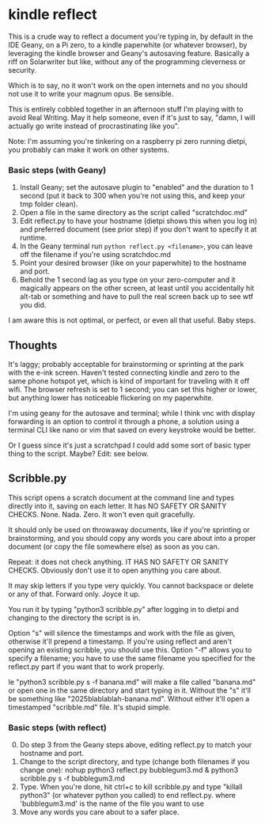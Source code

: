 # kindle reflect

This is a crude way to reflect a document you're typing in, by default in the IDE Geany, on a Pi zero, to a kindle paperwhite (or whatever browser), by leveraging the kindle browser and Geany's autosaving feature. Basically a riff on Solarwriter but like, without any of the programming cleverness or security. 

Which is to say, no it won't work on the open internets and no you should not use it to write your magnum opus. Be sensible.

This is entirely cobbled together in an afternoon stuff I'm playing with to avoid Real Writing. May it help someone, even if it's just to say, "damn, I will actually go write instead of procrastinating like you".

Note: I'm assuming you're tinkering on a raspberry pi zero running dietpi, you probably can make it work on other systems.

### Basic steps (with Geany)

1. Install Geany; set the autosave plugin to "enabled" and the duration to 1 second (put it back to 300 when you're not using this, and keep your tmp folder clean).
2. Open a file in the same directory as the script called "scratchdoc.md"
3. Edit reflect.py to have your hostname (dietpi shows this when you log in) and preferred document (see prior step) if you don't want to specify it at runtime.
4. In the Geany terminal run `python reflect.py <filename>`, you can leave off the filename if you're using scratchdoc.md
5. Point your desired browser (like on your paperwhite) to the hostname and port.
6. Behold the 1 second lag as you type on your zero-computer and it magically appears on the other screen, at least until you accidentally hit alt-tab or something and have to pull the real screen back up to see wtf you did.

I am aware this is not optimal, or perfect, or even all that useful. Baby steps.

## Thoughts

It's laggy; probably acceptable for brainstorming or sprinting at the park with the e-ink screen. Haven't tested connecting kindle and zero to the same phone hotspot yet, which is kind of important for traveling with it off wifi. The browser refresh is set to 1 second; you can set this higher or lower, but anything lower has noticeable flickering on my paperwhite.

I'm using geany for the autosave and terminal; while I think vnc with display forwarding is an option to control it through a phone, a solution using a terminal CLI like nano or vim that saved on every keystroke would be better.

Or I guess since it's just a scratchpad I could add some sort of basic typer thing to the script. Maybe? Edit: see below.

## Scribble.py

This script opens a scratch document at the command line and types directly into it, saving on each letter. It has NO SAFETY OR SANITY CHECKS. None. Nada. Zero. It won't even quit gracefully.

It should only be used on throwaway documents, like if you're sprinting or brainstorming, and you should copy any words you care about into a proper document (or copy the file somewhere else) as soon as you can.

Repeat: it does not check anything. IT HAS NO SAFETY OR SANITY CHECKS. Obviously don't use it to open anything you care about.

It may skip letters if you type very quickly. You cannot backspace or delete or any of that. Forward only. Joyce it up. 

You run it by typing "python3 scribble.py" after logging in to dietpi and changing to the directory the script is in.

Option "s" will silence the timestamps and work with the file as given, otherwise it'll prepend a timestamp. If you're using reflect and aren't opening an existing scribble, you should use this.
Option "-f" allows you to specify a filename; you have to use the same filename you specified for the reflect.py part if you want that to work properly.

Ie "python3 scribble.py s -f banana.md" will make a file called "banana.md" or open one in the same directory and start typing in it. Without the "s" it'll be something like "2025blablablah-banana.md". Without either it'll open a timestamped "scribble.md" file. It's stupid simple.

### Basic steps (with reflect)

0. Do step 3 from the Geany steps above, editing reflect.py to match your hostname and port.
1. Change to the script directory, and type (change both filenames if you change one):
  nohup python3 reflect.py bubblegum3.md & python3 scribble.py s -f bubblegum3.md
3. Type. When you're done, hit ctrl+c to kill scribble.py and type "killall python3" (or whatever python you called) to end reflect.py.
where 'bubblegum3.md' is the name of the file you want to use
4. Move any words you care about to a safer place.

